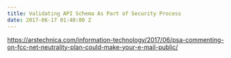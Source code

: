 ```yaml
---
title: Validating API Schema As Part of Security Process
date: 2017-06-17 01:40:00 Z
---
```


https://arstechnica.com/information-technology/2017/06/psa-commenting-on-fcc-net-neutrality-plan-could-make-your-e-mail-public/